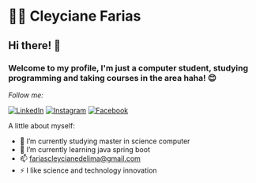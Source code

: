 # :woman_technologist: Cleyciane Farias
## Hi there! 👋
### Welcome to my profile, I'm just a computer student, studying programming and taking courses in the area haha! 😊

<div align="rigth">

<i>Follow me:</i><br>

<a href="https://www.linkedin.com/in/cleyciane-farias-52ba49134/" target="_blank"><img src="https://img.shields.io/badge/LinkedIn-%230077B5.svg?&style=flat-square&logo=linkedin&logoColor=white" alt="LinkedIn"></a>
<a href="https://www.instagram.com/cleyciane_farias/" target="_blank"><img src="https://img.shields.io/badge/Instagram-%23E4405F.svg?&style=flat-square&logo=instagram&logoColor=white" alt="Instagram"></a>
<a href="https://www.facebook.com/profile.php?id=100009757996267" target="_blank"><img src="https://img.shields.io/badge/Facebook-%231877F2.svg?&style=flat-square&logo=facebook&logoColor=white" alt="Facebook"></a>

</div>

A little about myself:

- 🔭 I’m currently studying master in science computer
- 🌱 I’m currently learning java spring boot
- 📫 fariascleycianedelima@gmail.com
- ⚡ I like science and technology innovation

